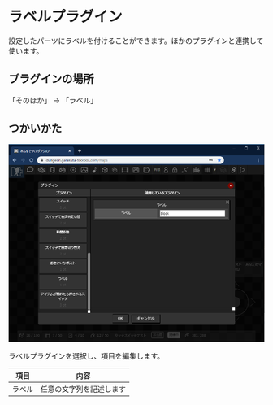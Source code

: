 # ラベルプラグイン

設定したパーツにラベルを付けることができます。ほかのプラグインと連携して使います。

## プラグインの場所

「そのほか」 -> 「ラベル」

## つかいかた
![ラベルプラグインの追加](./images/label_plugin.png)

ラベルプラグインを選択し、項目を編集します。

|項目|内容|
| --- | --- |
| ラベル | 任意の文字列を記述します |
